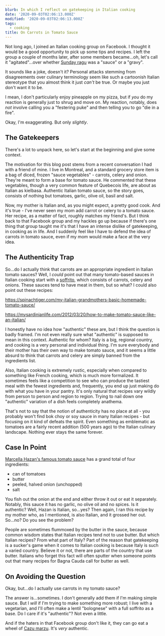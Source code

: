 ```yaml
---
blurb: In which I reflect on gatekeeping in Italian cooking
date: '2020-09-03T02:06:13.000Z'
modified: '2020-09-03T02:06:13.000Z'
tags:
  - cooking
title: On Carrots in Tomato Sauce
---
```


Not long ago, I joined an Italian cooking group on Facebook.  I thought it
would be a good opportunity to pick up some tips and recipes.  I left the
group a couple of months later, after some members became...oh, let's call
it "agitated"...over whether [Sunday ragu][1] was a "sauce" or a "gravy".

It sounds like a joke, doesn't it?  Personal attacks stemming from
disagreements over culinary terminology seem like such a cartoonish Italian
stereotype that you almost think it just *can't* be true.  Or maybe you just
don't want it to be.

I mean, I don't particularly enjoy pineapple on my pizza, but if *you* do my
reaction is generally just to shrug and move on.  My reaction, notably, does
*not* involve calling you a "festering puke" and then telling you to go "die
in a fire".

Okay, I'm exaggerating.  But only *slightly*.

## The Gatekeepers

There's a lot to unpack here, so let's start at the beginning and give some
context.

The motivation for this blog post stems from a recent conversation I had
with a friend of mine.  I live in Montreal, and a standard grocery store
item is a bag of diced, frozen "sauce vegetables" - carrots, celery and
onion.  They're meant to form a base for tomato sauce.  He commented that
these vegetables, though a very common feature of Quebecois life, are about
as Italian as kielbasa.  Authentic Italian tomato sauce, so the story goes,
consists of nothing but tomatoes, garlic, olive oil, basil and salt.

Now, my mother is Italian and, as you might expect, a pretty good cook.  And
it's true - I've never seen my mom add carrot or celery to a tomato sauce.
Her recipe, as a matter of fact, roughly matches my friend's.  But I think
back to that Facebook group and my hackles go up because if there's one
thing that group taught me it's that I have an intense dislike of
gatekeeping, in cooking as in life.  And I suddenly feel like I have to
defend the idea of carrots in tomato sauce, even if my mom would make a face
at the very idea.

## The Authenticity Trap

So...do I actually think that carrots are an appropriate ingredient in
Italian tomato sauces?  Well, I *could* point out that many tomato-based
sauces in Italian cooking start with a [soffrito][2], which consists of
carrots, celery and onions.  These sauces tend to have meat in them, but so
what?  I could also point out these recipes:

<https://spinachtiger.com/my-italian-grandmothers-basic-homemade-tomato-sauce/>

<https://mysardinianlife.com/2012/03/20/how-to-make-tomato-sauce-like-an-italian/>

I honestly have no idea how "authentic" these are, but I think the question
is badly framed.  I'm not even really sure what "authentic" is supposed to
mean in this context.  Authentic for whom?  Italy is a big, regional
country, and cooking is a very personal and individual thing.  I'm sure
everybody and their mother has their own way to make tomato sauce, and it
seems a little absurd to think that carrots and celery are simply banned
from the ingredients list.

Also, Italian cooking is extremely rustic, especially when compared to
something like French cooking, which is much more formalized.  It sometimes
feels like a competition to see who can produce the tastiest meal with the
fewest ingredients and, frequently, you end up just making do with what you
have in your pantry.  It's only natural that recipes vary wildly from person
to person and region to region.  Trying to nail down one "authentic"
variation of a dish feels completely anathema.

That's not to say that the notion of authenticity has no place at all - you
probably won't find bok choy or soy sauce in many Italian recipes - but
focusing on it kind of defeats the spirit.  Even something as emblematic as
tomatoes are a fairly recent addition (500 years ago) to the Italian
culinary landscape.  Nothing ever stays the same forever.

## Case In Point

[Marcella Hazan's famous tomato sauce][3] has a grand total of four
ingredients:

- can of tomatoes
- butter
- peeled, halved onion (unchopped)
- salt

You fish out the onion at the end and either throw it out or eat it
separately.  Notably, this sauce it has no garlic, no olive oil and no
spices.  Is it authentic?  Well, Hazan is Italian, so...yes?  Then again, I
ran this recipe by my mother who, as I mentioned, is also Italian, and it
grossed her out.  So...no?  Do you see the problem?

People are sometimes flummoxed by the butter in the sauce, because common
wisdom states that Italian recipes tend not to use butter.  But which
Italian recipes?  From what part of Italy?  Part of the reason that
gatekeeping is a sucker's game when it comes to Italian cooking is because
Italy is such a varied country.  Believe it or not, there are parts of the
country that use butter.  Italians who forget this fact will often sputter
when someone points out that many recipes for Bagna Cauda call for butter as
well.

## On Avoiding the Question

Okay, but...do I actually use carrots in my tomato sauce?

The answer is...sometimes.  I don't generally add them if I'm making simple
sauce.  But I *will* if I'm trying to make something more robust; I live
with a vegetarian, and I'll often make a lentil "bolognese" with a full
soffrito as a base.  Do I care if it's "authentic"?  Not even a little.

And if the haters in that Facebook group don't like it, they can go eat a
wheel of [Cazu marzu][4].  It's *very* authentic.


[1]: https://en.wikipedia.org/wiki/Neapolitan_rag%C3%B9
[2]: https://en.wikipedia.org/wiki/Mirepoix_(cuisine)#Italian_soffritto
[3]: https://www.thekitchn.com/marcella-hazans-amazing-4ingre-144538
[4]: https://en.wikipedia.org/wiki/Casu_marzu
